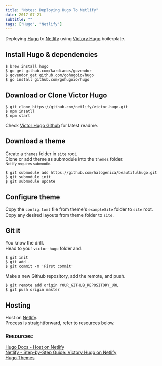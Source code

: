 ```yaml
---
title: "Notes: Deploying Hugo To Netlify"
date: 2017-07-21
subtitle: ""
tags: ["Hugo", "Netlify"]
---
```

Deploying [Hugo](https://gohugo.io/) to [Netlify](https://www.netlify.com/) using [Victory Hugo](https://github.com/netlify/victor-hugo) boilerplate.
<!--more-->
## Install Hugo & dependencies
```
$ brew install hugo
$ go get github.com/kardianos/govendor
$ govendor get github.com/gohugoio/hugo
$ go install github.com/gohugoio/hugo
```

## Download or Clone Victor Hugo
```
$ git clone https://github.com/netlify/victor-hugo.git
$ npm insatll
$ npm start
```
Check [Victor Hugo Github](https://github.com/netlify/victor-hugo) for latest readme.

## Download a theme
Create a `themes` folder in `site` root.<br>
Clone or add theme as submodule into the `themes` folder.<br>
<sup>Netlify requires submodle.</sup>
```
$ git submodule add https://github.com/halogenica/beautifulhugo.git
$ git submodule init
$ git submodule update
```
## Configure theme
Copy the `config.toml` file from theme's `exampleSite` folder to `site` root.<br>
Copy any desired layouts from theme folder to `site`.

## Git it
You know the drill.<br>
Head to your `victor-hugo` folder and:
```
$ git init
$ git add .
$ git commit -m 'First commit'
```
Make a new Github repository, add the remote, and push.
```
$ git remote add origin YOUR_GITHUB_REPOSITORY_URL
$ git push origin master
```

## Hosting
Host on [Netlify](https://netlify.com).<br>
Process is straightforward, refer to resources below.


### Resources:
[Hugo Docs - Host on Netlify](https://gohugo.io/hosting-and-deployment/hosting-on-netlify/#readout)<br>
[Netlify - Step-by-Step Guide: Victory Hugo on Netlify](https://www.netlify.com/blog/2016/09/21/a-step-by-step-guide-victor-hugo-on-netlify/)<br>
[Hugo Themes](https://themes.gohugo.io/)